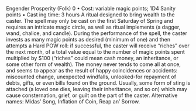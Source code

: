 Engender Prosperity (Folk) 0
• Cost:  variable magic points; 1D4 Sanity points
•
 Cast
ing time: 3 hours
A ritual designed to bring wealth to the caster. The spell 
may only be cast on the first Saturday of Spring and requires 
an intricate magic circle, as well as ritual implements (a 
dagger, wand, chalice, and candle). During the performance 
of the spell, the caster invests as many magic points as 
desired (minimum of one) and then attempts a Hard POW 
roll: if successful, the caster will receive “riches” over the 
next month, of a total value equal to the number of magic 
points spent multiplied by $100 (“riches” could mean cash 
money, an inheritance, or some other form of wealth). The 
money never tends to come all at once, and seems to appear 
as the result of happy coincidences or accidents: miscounted 
change, unexpected windfalls, unlooked-for repayment of 
debts, gifts, or even bills found on the ground. Usually, some 
form of sting is attached (a loved one dies, leaving their 
inheritance, and so on) which may cause consternation, 
grief, or guilt on the part of the caster.
Alternative names: Midas’ Song, Inflation of Coin, Reap 
an’ Sorrow.

